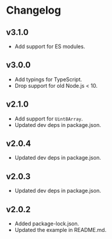 # Changelog

## v3.1.0
- Add support for ES modules.

## v3.0.0
- Add typings for TypeScript.
- Drop support for old Node.js < 10.

## v2.1.0
- Add support for `Uint8Array`.
- Updated dev deps in package.json.

## v2.0.4
- Updated dev deps in package.json.

## v2.0.3
- Updated dev deps in package.json.

## v2.0.2
- Added package-lock.json.
- Updated the example in README.md.

